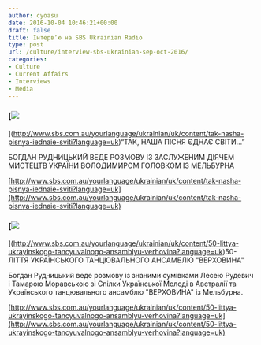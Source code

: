 ```yaml
---
author: cyoasu
date: 2016-10-04 10:46:21+00:00
draft: false
title: Інтерв’ю на SBS Ukrainian Radio
type: post
url: /culture/interview-sbs-ukrainian-sep-oct-2016/
categories:
- Culture
- Current Affairs
- Interviews
- Media
---
```


### [![](http://www.sbs.com.au/yourlanguage/sites/sbs.com.au.yourlanguage/files/styles/body_image/public/podcast_images/1-img_5329_0.jpg?itok=GxttbKPG)
](http://www.sbs.com.au/yourlanguage/ukrainian/uk/content/tak-nasha-pisnya-iednaie-sviti?language=uk)“ТАК, НАША ПІСНЯ ЄДНАЄ СВІТИ…”


БОГДАН РУДНИЦЬКИЙ ВЕДЕ РОЗМОВУ ІЗ ЗАСЛУЖЕНИМ ДІЯЧЕМ МИСТЕЦТВ УКРАЇНИ ВОЛОДИМИРОМ ГОЛОВКОМ ІЗ МЕЛЬБУРНА

[http://www.sbs.com.au/yourlanguage/ukrainian/uk/content/tak-nasha-pisnya-iednaie-sviti?language=uk](http://www.sbs.com.au/yourlanguage/ukrainian/uk/content/tak-nasha-pisnya-iednaie-sviti?language=uk)


### 




### 




### [![](http://www.sbs.com.au/yourlanguage/sites/sbs.com.au.yourlanguage/files/styles/body_image/public/podcast_images/1-img_5331.jpg?itok=V9XRtC0o)
](http://www.sbs.com.au/yourlanguage/ukrainian/uk/content/50-littya-ukrayinskogo-tancyuvalnogo-ansamblyu-verhovina?language=uk)50-ЛІТТЯ УКРАЇНСЬКОГО ТАНЦЮВАЛЬНОГО АНСАМБЛЮ "ВЕРХОВИНА"


Богдан Рудницький веде розмову із знаними сумівками Лесею Рудевич і Тамарою Моравською зі Спілки Української Молоді в Австралії та Українського танцювального ансамблю "ВЕРХОВИНА" із Мельбурна.

[http://www.sbs.com.au/yourlanguage/ukrainian/uk/content/50-littya-ukrayinskogo-tancyuvalnogo-ansamblyu-verhovina?language=uk](http://www.sbs.com.au/yourlanguage/ukrainian/uk/content/50-littya-ukrayinskogo-tancyuvalnogo-ansamblyu-verhovina?language=uk)
